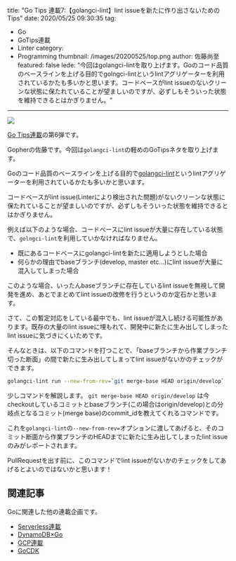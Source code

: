 title: "Go Tips 連載7:【golangci-lint】lint issueを新たに作り出さないためのTips"
date: 2020/05/25 09:30:35
tag:
  - Go
  - GoTips連載
  - Linter
category:
  - Programming
thumbnail: /images/20200525/top.png
author: 佐藤尚至
featured: false
lede: "今回はgolangci-lintを取り上げます。Goのコード品質のベースラインを上げる目的でgolngci-lintというlintアグリゲーターを利用されているかたも多いかと思います。コードベースがlint issueのないクリーンな状態に保たれていることが望ましいのですが、必ずしもそういった状態を維持できるとはかぎりません。"
---

<img src="/images/20200525/photo_20200525_01.png">

[Go Tips連載](/tags/GoTips%E9%80%A3%E8%BC%89/)の第6弾です。

Gopherの佐藤です。今回は`golangci-lint`の軽めのGoTipsネタを取り上げます。

Goのコード品質のベースラインを上げる目的で[golangci-lint](https://golangci-lint.run/)というlintアグリゲーターを利用されているかたも多いかと思います。

コードベースがlint issue(Linterにより検出された問題)がないクリーンな状態に保たれていることが望ましいのですが、必ずしもそういった状態を維持できるとはかぎりません。

例えば以下のような場合、コードベースにlint issueが大量に存在している状態で、`golngci-lint`を利用していかなければなりません。

* 既にあるコードベースにgolangci-lintを新たに適用しようとした場合
* 何らかの理由でbaseブランチ(develop, master etc...)にlint issueが大量に混入してしまった場合

このような場合、いったんbaseブランチに存在しているlint issueを無視して開発を進め、あとでまとめてlint issueの改修を行うというのか定石かと思います。

さて、この暫定対応をしている最中でも、lint issueが混入し続ける可能性があります。既存の大量のlint issueに埋もれて、開発中に新たに生み出してしまったlint issueに気づきにくいためです。

そんなときは、以下のコマンドを打つことで、「baseブランチから作業ブランチ切った断面」の間で新たに生み出してしまってlint issueがないかのチェックができます。

```bash 新たに発生したlint-issueが無いかチェックする
golangci-lint run --new-from-rev=`git merge-base HEAD origin/develop` ./...
```

少しコマンドを解説します。
`git merge-base HEAD origin/develop` は今checkoutしているコミットとbaseブランチ(この場合はorigin/develop)との分岐点となるコミット(merge base)のcommit_idを教えてくれるコマンドです。

これを`golangci-lint`の`--new-from-rev=`オプションに渡してあげると、そのコミット断面から作業ブランチのHEADまでに新たに生み出してしまったlint issueのみがレポートされます。

PullRequestを出す前に、このコマンドでlint issueがないかのチェックをしてあげるとよいのではないかと思います！



## 関連記事 

Goに関連した他の連載企画です。

* [Serverless連載](/tags/Serverless%E9%80%A3%E8%BC%89/)
* [DynamoDB×Go](/tags/DynamoDB%C3%97Go/)
* [GCP連載](/tags/GCP%E9%80%A3%E8%BC%89/)
* [GoCDK](/tags/GoCDK/)
